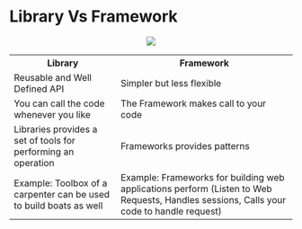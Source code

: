 # Library Vs Framework


<p align="center">
<img src="https://miro.medium.com/max/640/1*rz8ww_vLeotjVxrFQQNkxg.png"/>
<table align="center">
  <tr> <th>Library</th><th>Framework</th>
  <tr> <td> Reusable and Well Defined API</td> <td> Simpler but less flexible</td> </tr>
  <tr> <td> You can call the code whenever you like</td> 
       <td> The Framework makes call to your code</td>
  </tr>
  <tr> <td> Libraries provides a set of tools for performing an operation</td>
       <td> Frameworks provides patterns </td>
  </tr>
  <tr>
      <td>Example: Toolbox of a carpenter can be used to build boats as well</td>
      <td>Example: Frameworks for building web applications perform (Listen to Web Requests, Handles sessions, Calls your code to handle request)
   </tr>
 </p>
